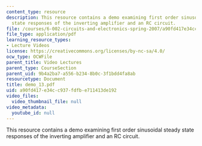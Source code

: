 ```yaml
---
content_type: resource
description: This resource contains a demo examining first order sinusoidal steady
  state responses of the inverting amplifier and an RC circuit.
file: /courses/6-002-circuits-and-electronics-spring-2007/a90fd417e34cc937fdfbe711413de192_demo_13.pdf
file_type: application/pdf
learning_resource_types:
- Lecture Videos
license: https://creativecommons.org/licenses/by-nc-sa/4.0/
ocw_type: OCWFile
parent_title: Video Lectures
parent_type: CourseSection
parent_uid: 9b4a2ba7-a556-b234-8b0c-3f1bdd4fa8ab
resourcetype: Document
title: demo_13.pdf
uid: a90fd417-e34c-c937-fdfb-e711413de192
video_files:
  video_thumbnail_file: null
video_metadata:
  youtube_id: null
---
```

This resource contains a demo examining first order sinusoidal steady state responses of the inverting amplifier and an RC circuit.